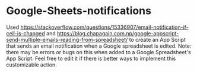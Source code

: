 # Google-Sheets-notifications
Used https://stackoverflow.com/questions/15336907/email-notification-if-cell-is-changed and https://blog.chapagain.com.np/google-appscript-send-multiple-emails-reading-from-spreadsheet/ to create an App Script that sends an email notification when a Google spreadsheet is edited.
Note: there may be errors or bugs on this when added to a Google Spreadsheet's App Script. Feel free to edit it if there is better ways to implement this customizable action.
